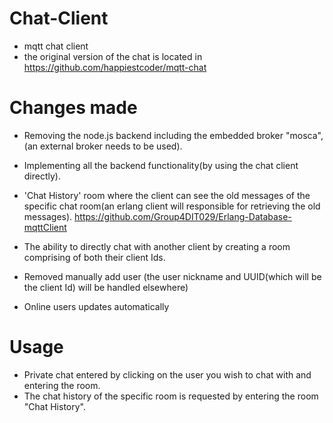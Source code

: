 # Chat-Client
- mqtt chat client 
- the original version of the chat is located in https://github.com/happiestcoder/mqtt-chat

# Changes made

- Removing the node.js backend including the embedded broker "mosca",(an external broker needs to be used).

- Implementing all the backend functionality(by using the chat client directly).

- 'Chat History' room where the client can see the old messages of the specific chat room(an erlang client will responsible for retrieving the old messages). https://github.com/Group4DIT029/Erlang-Database-mqttClient

- The ability to directly chat with another client by creating a room comprising of both their client Ids.

- Removed manually add user (the user nickname and UUID(which will be the client Id) will be handled elsewhere)

- Online users updates automatically

# Usage
- Private chat entered by clicking on the user you wish to chat with and entering the room.
- The chat history of the specific room is requested by entering the room "Chat History".
